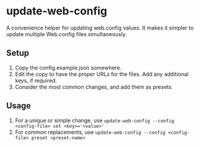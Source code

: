 update-web-config
=================

A convenience helper for updating web.config values. It makes it simpler to
update multiple Web.config files simultaneously.


Setup
-----

1. Copy the config.example.json somewhere.
2. Edit the copy to have the proper URLs for the files. Add any additional keys, if required.
3. Consider the most common changes, and add them as presets.

Usage
-----

1. For a unique or simple change, use `update-web-config --config <config-file> set <key>='<value>'`
2. For common replacements, use `update-web-config --config <config-file> preset <preset-name>`
